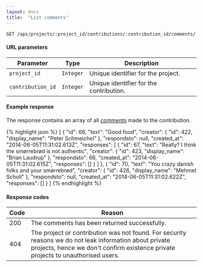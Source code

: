 ```yaml
---
layout: docs
title:  "List comments"
---
```


``````
GET /api/projects/:project_id/contributions/:contribution_id/comments/
``````

#### URL parameters

Parameter         | Type        | Description
------------------|-------------|--------------------------------------
`project_id`      | `Integer`   | Unique identifier for the project.
`contribution_id` | `Integer`   | Unique identifier for the contribution.

#### Example response

The response contains an array of all [comments](comment-response.html) made to the contribution.

{% highlight json %}
[
    {
        "id": 66,
        "text": "Good food",
        "creator": {
            "id": 422,
            "display_name": "Peter Schmeichel"
        },
        "respondsto": null,
        "created_at": "2014-06-05T11:31:02.613Z",
        "responses": [
            {
                "id": 67,
                "text": "Really? I think the smørrebrød is not authentic",
                "creator": {
                    "id": 423,
                    "display_name": "Brian Laudrup"
                },
                "respondsto": 66,
                "created_at": "2014-06-05T11:31:02.615Z",
                "responses": []
            }
        ]
    },
    {
        "id": 70,
        "text": "You crazy danish folks and your smørrebrød",
        "creator": {
            "id": 426,
            "display_name": "Mehmet Scholl"
        },
        "respondsto": null,
        "created_at": "2014-06-05T11:31:02.622Z",
        "responses": []
    }
]
{% endhighlight %}

#### Response codes

Code  |  Reason
------|-----------------------------------------
 200  | The comments has been returned successfully.
 404  | The project or contribution was not found. For security reasons we do not leak information about private projects, hence we don't confirm existence private projects to unauthorised users.

